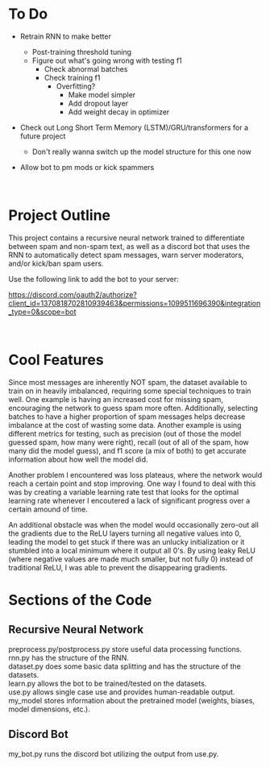 # To Do
- Retrain RNN to make better
    - Post-training threshold tuning
    - Figure out what's going wrong with testing f1
        - Check abnormal batches
        - Check training f1
            - Overfitting?
                - Make model simpler
                - Add dropout layer
                - Add weight decay in optimizer
- Check out Long Short Term Memory (LSTM)/GRU/transformers for a future project
    - Don't really wanna switch up the model structure for this one now

- Allow bot to pm mods or kick spammers  

<br>

# Project Outline
This project contains a recursive neural network trained to differentiate between spam and non-spam text,
as well as a discord bot that uses the RNN to automatically detect spam messages, warn server moderators,
and/or kick/ban spam users.

Use the following link to add the bot to your server:

https://discord.com/oauth2/authorize?client_id=1370818702810939463&permissions=1099511696390&integration_type=0&scope=bot

<br>

# Cool Features
Since most messages are inherently NOT spam, the dataset available to train on in heavily imbalanced, requiring some 
special techniques to train well. One example is having an increased cost for missing spam, encouraging the network to guess spam more often. Additionally, selecting batches to have a higher proportion of spam messages helps decrease imbalance at the cost of wasting 
some data. Another example is using different metrics for testing, such as precision (out of those the model guessed spam, how many were right), recall (out of all of the spam, how many did the model guess), and f1 score (a mix of both) to get accurate information about how well the model did.

Another problem I encountered was loss plateaus, where the network would reach a certain point and stop improving. One way I found to 
deal with this was by creating a variable learning rate test that looks for the optimal learning rate whenever I encoutered a lack of significant progress over a certain amound of time.

An additional obstacle was when the model would occasionally zero-out all the gradients due to the ReLU layers turning all negative values into 0, leading the model to get stuck if there was an unlucky initialization or it stumbled into a local minimum where it output all 0's. By using leaky ReLU (where negative values are made much smaller, but not fully 0) instead of traditional ReLU, I was able to prevent the disappearing gradients.

# Sections of the Code
## Recursive Neural Network
preprocess.py/postprocess.py store useful data processing functions.  
rnn.py has the structure of the RNN.  
dataset.py does some basic data splitting and has the structure of the datasets.  
learn.py allows the bot to be trained/tested on the datasets.  
use.py allows single case use and provides human-readable output.  
my_model stores information about the pretrained model (weights, biases, model dimensions, etc.).  
## Discord Bot
my_bot.py runs the discord bot utilizing the output from use.py.  